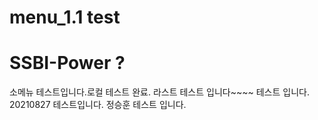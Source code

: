 
# menu_1.1 test
#  SSBI-Power ? 

소메뉴 테스트입니다.로컬 테스트 완료.
라스트 테스트 입니다~~~~
테스트 입니다.
20210827 테스트입니다.
정승훈 테스트 입니다.
